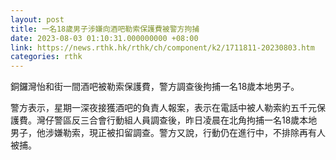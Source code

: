 ```yaml
---
layout: post
title: 一名18歲男子涉嫌向酒吧勒索保護費被警方拘捕
date: 2023-08-03 01:10:31.000000000 +08:00
link: https://news.rthk.hk/rthk/ch/component/k2/1711811-20230803.htm
categories: rthk
---
```


銅鑼灣怡和街一間酒吧被勒索保護費，警方調查後拘捕一名18歲本地男子。

警方表示，星期一深夜接獲酒吧的負責人報案，表示在電話中被人勒索約五千元保護費。灣仔警區反三合會行動組人員調查後，昨日凌晨在北角拘捕一名18歲本地男子，他涉嫌勒索，現正被扣留調查。警方又說，行動仍在進行中，不排除再有人被捕。
